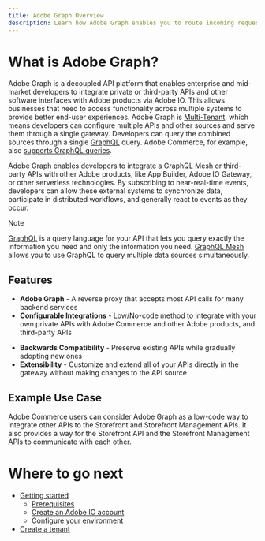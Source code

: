 ```yaml
---
title: Adobe Graph Overview
description: Learn how Adobe Graph enables you to route incoming requests from customers to different underlying remote services.
---
```


# What is Adobe Graph?

Adobe Graph is a decoupled API platform that enables enterprise and mid-market developers to integrate private or third-party APIs and other software interfaces with Adobe products via Adobe IO. This allows businesses that need to access functionality across multiple systems to provide better end-user experiences. Adobe Graph is [Multi-Tenant], which means developers can configure multiple APIs and other sources and serve them through a single gateway. Developers can query the combined sources through a single [GraphQL] query. Adobe Commerce, for example, also [supports GraphQL queries].

Adobe Graph enables developers to integrate a GraphQL Mesh or third-party APIs with other Adobe products, like App Builder, Adobe IO Gateway, or other serverless technologies. By subscribing to near-real-time events, developers can allow these external systems to synchronize data, participate in distributed workflows, and generally react to events as they occur. 

>[!NOTE]
>[GraphQL] is a query language for your API that lets you query exactly the information you need and only the information you need. [GraphQL Mesh] allows you to use GraphQL to query multiple data sources simultaneously.

## Features

- **Adobe Graph** - A reverse proxy that accepts most API calls for many backend services
- **Configurable Integrations** - Low/No-code method to integrate with your own private APIs with Adobe Commerce and other Adobe products, and third-party APIs
<!-- The last two features likely refer to the App Builder and may need to be deleted before beta -->
- **Backwards Compatibility** - Preserve existing APIs while gradually adopting new ones 
- **Extensibility** - Customize and extend all of your APIs directly in the gateway without making changes to the API source

## Example Use Case

Adobe Commerce users can consider Adobe Graph as a low-code way to integrate other APIs to the Storefront and Storefront Management APIs. It also provides a way for the Storefront API and the Storefront Management APIs to communicate with each other.

# Where to go next

- [Getting started]
  - [Prerequisites]
  - [Create an Adobe IO account]
  - [Configure your environment]
- [Create a tenant]

<!-- Link Definitions -->
<!-- i'll clean out the unused links once we get everything settled. -->
[supports GraphQL queries]:https://devdocs.magento.com/guides/v2.4/graphql/index.html
[GraphQL]: https://graphql.org/
[GraphQL Mesh]: https://www.graphql-mesh.com/
[mesh]:https://www.graphql-mesh.com/docs/getting-started/basic-usage
[Multi-Tenant]:https://medium.com/javarevisited/understanding-of-multi-tenancy-7e9f57f00d1d
[Getting started]:{{page.baseurl}}/overview/getting-started.md
[Prerequisites]:{{page.baseurl}}/overview/getting-started.md#Prerequisites
[Create an Adobe IO account]:{{page.baseurl}}/overview/getting-started.md#Create_an_Adobe_IO_account
[Configure your environment]:{{page.baseurl}}/overview/getting-started.md#Configure_your_environment
[Create a tenant]:{{page.baseurl}}/overview/create-a-tenant.md